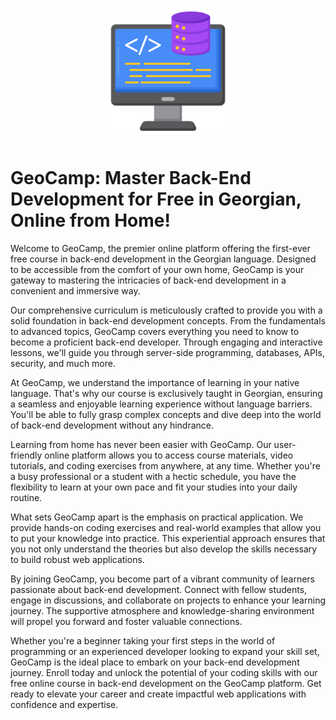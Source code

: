 <img src="./img/backendLogo.png" style="width: 200px; padding: 15px; display: block; margin: auto" />

# GeoCamp: Master Back-End Development for Free in Georgian, Online from Home!

Welcome to GeoCamp, the premier online platform offering the first-ever free course in back-end development in the Georgian language. Designed to be accessible from the comfort of your own home, GeoCamp is your gateway to mastering the intricacies of back-end development in a convenient and immersive way.

Our comprehensive curriculum is meticulously crafted to provide you with a solid foundation in back-end development concepts. From the fundamentals to advanced topics, GeoCamp covers everything you need to know to become a proficient back-end developer. Through engaging and interactive lessons, we'll guide you through server-side programming, databases, APIs, security, and much more.

At GeoCamp, we understand the importance of learning in your native language. That's why our course is exclusively taught in Georgian, ensuring a seamless and enjoyable learning experience without language barriers. You'll be able to fully grasp complex concepts and dive deep into the world of back-end development without any hindrance.

Learning from home has never been easier with GeoCamp. Our user-friendly online platform allows you to access course materials, video tutorials, and coding exercises from anywhere, at any time. Whether you're a busy professional or a student with a hectic schedule, you have the flexibility to learn at your own pace and fit your studies into your daily routine.

What sets GeoCamp apart is the emphasis on practical application. We provide hands-on coding exercises and real-world examples that allow you to put your knowledge into practice. This experiential approach ensures that you not only understand the theories but also develop the skills necessary to build robust web applications.

By joining GeoCamp, you become part of a vibrant community of learners passionate about back-end development. Connect with fellow students, engage in discussions, and collaborate on projects to enhance your learning journey. The supportive atmosphere and knowledge-sharing environment will propel you forward and foster valuable connections.

Whether you're a beginner taking your first steps in the world of programming or an experienced developer looking to expand your skill set, GeoCamp is the ideal place to embark on your back-end development journey. Enroll today and unlock the potential of your coding skills with our free online course in back-end development on the GeoCamp platform. Get ready to elevate your career and create impactful web applications with confidence and expertise.